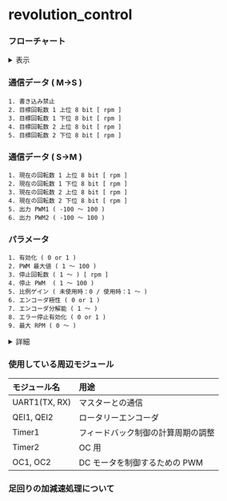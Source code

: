 # revolution_control
### フローチャート
<details><summary>表示</summary><div>

<br>

***※太字斜体下線の文字列はパラメータで設定する値***

![](img/flow_chart/revolution_control.svg)
* A : 出力デューティー比を決定する式．前回の値を使用しているため，「比例ゲイン」によって加減速の具合を調整できる．
* B : 出力デューティー比を既定の範囲内に収める処理．
* C : 非常停止を解除した際の急加速を防止する処理．
    * 非常停止などによって駆動電源が投入されていない状態で回転数偏差が生じると，駆動電源を投入したとき（非常停止を解除したとき）モータが急加速する可能性がある ( 詳細は「  」を参照 ) ．
    * そこで回転数現在値が「停止回転数」以下になったら駆動電源が投入されていない可能性があると判断して，「停止 PWM」を出力デューティー比の上限にする．
* D : 現在値と目標値の偏差の絶対値が閾値（ 10 [rpm] ）以下になったらモータを停止する．
    * 閾値に関して，変更されなさそうなのでパラメータとして設定できるようにはしていない．
* E : 「有効化」が 0 だったチャンネルはモータを駆動しない．誤作動を防ぐために，***使用しないチャンネルの「有効化」は 0 にすること．***
* F : 「エンコーダ極性」というパラメータが正しいか確認する処理．
    * 説明のために次の２つの語句を定義する．
        * 回転数実測値 : エンコーダから出力されるパルスから計算した回転数
        * 回転数現在値 : 「エンコーダ極性」が 0 のときは回転数実測値と等しい値，「エンコーダ極性」が 1 のときは回転数実測値に -1 を乗じた値．
    * このプログラムはモータが正転したとき ( デューティー比が正のとき ) に回転数現在値が正になる前提で書かれている．エンコーダの取り付けられている向きやギヤのかまされ方に応じてモータ正転時の回転数実測値の符号が変わるため，状況に応じて「エンコーダ極性」の値を適切に設定しなければならない．
    * 「エンコーダ極性」の値が不適切な場合（モータ正転時の回転数現在値が負になってしまう場合），常にプログラムの意図した方向とは逆の方向にモータが回転するため，以下のような流れで暴走してしまう．
        1. 偏差が生じるとモータを駆動して偏差の絶対値を小さくしようとする．
        2. プログラムが意図した方向とは逆の方向に回転してしまう．
        3. 偏差の絶対値が大きくなる．
        4. 偏差の絶対値に比例してモータの出力を上げるため，偏差の絶対値がさらに大きくなる
        5. 「PWM 最大値」になるまでモータの出力が上がる
* G : check_pol() の中核にあたる処理．
    * 出力デューティー比が「PWM 最大値」のときに偏差の絶対値が増加したら，err_cnt をインクリメントする．
* H : 「 G 」の条件を 4 回連続で満たしたら，「 F 」で説明した暴走状態だと判断して inform_err() を呼び出す．
* I : モータを停止して LED を一定の間隔で点滅させ，エラーが発生したことを通知する．
</details></div>

### 通信データ ( M->S )
    1. 書き込み禁止
    2. 目標回転数 1 上位 8 bit [ rpm ]
    3. 目標回転数 1 下位 8 bit [ rpm ]
    4. 目標回転数 2 上位 8 bit [ rpm ]
    5. 目標回転数 2 下位 8 bit [ rpm ]
### 通信データ ( S->M )
    1. 現在の回転数 1 上位 8 bit [ rpm ]
    2. 現在の回転数 1 下位 8 bit [ rpm ]
    3. 現在の回転数 2 上位 8 bit [ rpm ]
    4. 現在の回転数 2 下位 8 bit [ rpm ]
    5. 出力 PWM1 ( -100 ～ 100 )
    6. 出力 PWM2 ( -100 ～ 100 )
### パラメータ
    1. 有効化 ( 0 or 1 )
    2. PWM 最大値 ( 1 ～ 100 )
    3. 停止回転数 ( 1 ～ ) [ rpm ]
    4. 停止 PWM  ( 1 ～ 100 )
    5. 比例ゲイン ( 未使用時：0 / 使用時：1 ～ )
    6. エンコーダ極性 ( 0 or 1 )
    7. エンコーダ分解能 ( 1 ～ )
    8. エラー停止有効化 ( 0 or 1 )
    9. 最大 RPM ( 0 〜 )
<details><summary>詳細</summary><div>

* 有効化
    * 使用するときは 1 にする．
    * 使用しないときは 0 にしておく．
    * ***使用しないのに 1 にしおくと，エンコーダのコネクタから乗ったノイズによって誤動作が起こる可能性がある．***
* PWM 最大値
    * 制御基板から出力する PWM 波形 のデューティー比の最大値
    * 「PWM 最大値」よりも大きな値がマスターから指定された場合は，「PWM 最大値」が代わりに使用される
    * 極力小さな値を指定することで，マスター側のプログラムに不具合が生じてもモータの暴走を防ぐことができる
* 停止回転数
    * モータが停止したと判断する回転数の最大値を指定する．詳細はフローチャートの「 C 」を参照すること．
* 停止 PWM
    * モータが停止したと判断されたときのデューティー比の上限．詳細はフローチャートの「 C 」を参照すること．
* 比例ゲイン
    * 出力デューティー比を決定する際に使用する．
    * 詳細はフローチャートの「 A 」を参照すること．
    * 大きめの値に設定することによってモータの加減速処理を行うことが可能．ただし，***足回りを制御する際には比例ゲインは小さめにして加減速処理は別に実装する方が好ましい．*** 詳細は「[足回りの加減速処理について](#足回りの加減速処理について)」を参照すること．
* エンコーダ極性
    * エンコーダの取り付けられ方に応じて設定する．詳細はフローチャートの「 F 」を参照すること．
* エンコーダ分解能
    * 分解能（１回転で何パルス出力されるか）を指定する
    * 古いエンコーダ ( RE30E-300-213-1 ) は分解能 300，新しいエンコーダ ( AMT102-V ) は DIP スイッチで分解能を設定できる．（分解能 384 で使うことが多い）
    * 新しいエンコーダ ( AMT102-V ) に関して，DIP スイッチと分解能の関係を下図に示す．( [引用元](https://www.cuidevices.com/product/resource/amt10.pdf) )
    ![](img/resolution_settings.PNG)
* エラー停止有効化
    * 停止PWMを超えたときに最大PWM（停止PWM）を出力し続ける場合 0 にする．
    * 停止PWMを超えたときにエラーで停止する場合 1 にする．
    * どちらの場合でもエンコーダーの極性エラーの場合はエラーで停止する．
* 最大 RPM
    * 最大RPMを超えたときに外れ値（エラー）として、前回のRPMのままにする。
</div></details>

### 使用している周辺モジュール
|モジュール名|用途|
|:-|:-|
|UART1(TX, RX)|マスターとの通信|
|QEI1, QEI2|ロータリーエンコーダ|
|Timer1|フィードバック制御の計算周期の調整|
|Timer2|OC 用|
|OC1, OC2|DC モータを制御するための PWM|

### 足回りの加減速処理について